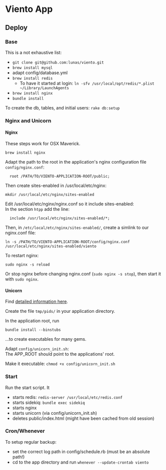 # Viento App


## Deploy


### Base

This is a not exhaustive list:

* `git clone git@github.com:lunas/viento.git`
* `brew install mysql`
* adapt config/database.yml
* `brew install redis`
  * To have it started at login: `ln -sfv /usr/local/opt/redis/*.plist ~/Library/LaunchAgents`
* `brew install nginx`
* `bundle install`

To create the db, tables, and initial users: `rake db:setup`

### Nginx and Unicorn

#### Nginx

These steps work for OSX Maverick.

```
brew install nginx
```

Adapt the path to the root in the application's nginx configuration file `config/nginx.conf`:
```
  root /PATH/TO/VIENTO-APPLICATION-ROOT/public;
```

Then create sites-enabled in /usr/local/etc/nginx: 

```
mkdir /usr/local/etc/nginx/sites-enabled
```

Edit /usr/local/etc/nginx/nginx.conf so it include sites-enabled:  
In the section `htpp` add the line:

```
  include /usr/local/etc/nginx/sites-enabled/*;
```

Then, in `/etc/local/etc/nginx/sites-enabled/`, create a simlink to our nginx.conf file:

```
ln -s /PATH/TO/VIENTO-APPLICATION-ROOT/config/nginx.conf  /usr/local/etc/nginx/sites-enabled/viento
```

To restart nginx: 

```
sudo nginx -s reload
```

Or stop nginx before changing nginx.conf (`sudo nginx -s stop`), then start it with `sudo nginx`.

#### Unicorn

Find [detailed information here](https://github.com/blog/517-unicorn).

Create the file `tmp/pids/` in your application directory.

In the application root, run 

```
bundle install --binstubs
```

...to create executables for many gems.

Adapt `config/unicorn_init.sh`:   
The APP_ROOT should point to the applications' root.
 
Make it executable: `chmod +x config/unicorn_init.sh`




### Start

Run the start script. It

* starts redis: `redis-server /usr/local/etc/redis.conf`
* starts sidekiq: `bundle exec sidekiq`
* starts nginx 
* starts unicorn (via config/unicorn_init.sh)
* deletes public/index.html (might have been cached from old session)

### Cron/Whenever

To setup regular backup:

* set the correct log path in config/schedule.rb (must be an absolute path!)
* cd to the app directory and run `whenever --update-crontab viento`
